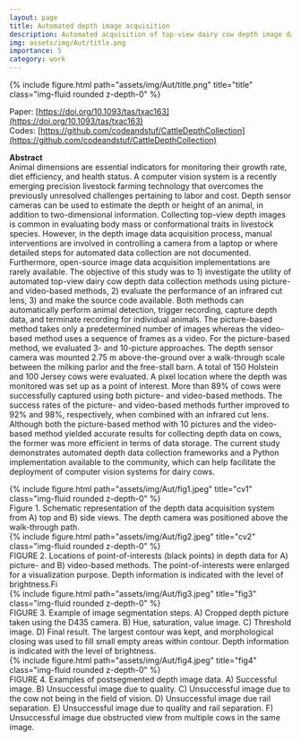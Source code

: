 ```yaml
---
layout: page
title: Automated depth image acquisition
description: Automated acquisition of top-view dairy cow depth image data using an RGB-D sensor camera.
img: assets/img/Aut/title.png
importance: 5
category: work
---
```



<div class="row">
    <div class="col-sm mt-3 mt-md-0">
        {% include figure.html path="assets/img/Aut/title.png" title="title" class="img-fluid rounded z-depth-0" %}
    </div>
</div>

Paper: [https://doi.org/10.1093/tas/txac163](https://doi.org/10.1093/tas/txac163)  
Codes: [https://github.com/codeandstuf/CattleDepthCollection](https://github.com/codeandstuf/CattleDepthCollection)

<strong>Abstract</strong>  
Animal dimensions are essential indicators for monitoring their growth rate, diet efficiency, and health status. A computer vision system is a recently emerging precision livestock farming technology that overcomes the previously unresolved challenges pertaining to labor and cost. Depth sensor cameras can be used to estimate the depth or height of an animal, in addition to two-dimensional information. Collecting top-view depth images is common in evaluating body mass or conformational traits in livestock species. However, in the depth image data acquisition process, manual interventions are involved in controlling a camera from a laptop or where detailed steps for automated data collection are not documented. Furthermore, open-source image data acquisition implementations are rarely available. The objective of this study was to 1) investigate the utility of automated top-view dairy cow depth data collection methods using picture- and video-based methods, 2) evaluate the performance of an infrared cut lens, 3) and make the source code available. Both methods can automatically perform animal detection, trigger recording, capture depth data, and terminate recording for individual animals. The picture-based method takes only a predetermined number of images whereas the video-based method uses a sequence of frames as a video. For the picture-based method, we evaluated 3- and 10-picture approaches. The depth sensor camera was mounted 2.75 m above-the-ground over a walk-through scale between the milking parlor and the free-stall barn. A total of 150 Holstein and 100 Jersey cows were evaluated. A pixel location where the depth was monitored was set up as a point of interest. More than 89% of cows were successfully captured using both picture- and video-based methods. The success rates of the picture- and video-based methods further improved to 92% and 98%, respectively, when combined with an infrared cut lens. Although both the picture-based method with 10 pictures and the video-based method yielded accurate results for collecting depth data on cows, the former was more efficient in terms of data storage. The current study demonstrates automated depth data collection frameworks and a Python implementation available to the community, which can help facilitate the deployment of computer vision systems for dairy cows.


<div class="row">
    <div class="col-sm mt-3 mt-md-0">
        {% include figure.html path="assets/img/Aut/fig1.jpeg" title="cv1" class="img-fluid rounded z-depth-0" %}
    </div>

</div>
<div class="caption">
Figure 1. Schematic representation of the depth data acquisition system from A) top and B) side views. The depth camera was positioned above the walk-through path.
</div>

<div class="row">
    <div class="col-sm mt-3 mt-md-3">
        {% include figure.html path="assets/img/Aut/fig2.jpeg" title="cv2" class="img-fluid rounded z-depth-0" %}
    </div>

</div>
<div class="caption">
FIGURE 2. Locations of point-of-interests (black points) in depth data for A) picture- and B) video-based methods. The point-of-interests were enlarged for a visualization purpose. Depth information is indicated with the level of brightness.Fi
</div>

<div class="row">
    <div class="col-sm mt-3 mt-md-0 d-flex align-items-center">
        {% include figure.html path="assets/img/Aut/fig3.jpeg" title="fig3" class="img-fluid rounded z-depth-0" %}
    </div>
</div>
<div class="caption">
FIGURE 3. Example of image segmentation steps. A) Cropped depth picture taken using the D435 camera. B) Hue, saturation, value image. C) Threshold image. D) Final result. The largest contour was kept, and morphological closing was used to fill small empty areas within contour. Depth information is indicated with the level of brightness.
</div>



<div class="row">
    <div class="col-sm mt-3 mt-md-0">
        {% include figure.html path="assets/img/Aut/fig4.jpeg" title="fig4" class="img-fluid rounded z-depth-0" %}
    </div>
</div>
<div class="caption">
FIGURE 4. Examples of postsegmented depth image data. A) Successful image. B) Unsuccessful image due to quality. C) Unsuccessful image due to the cow not being in the field of vision. D) Unsuccessful image due rail separation. E) Unsuccessful image due to quality and rail separation. F) Unsuccessful image due obstructed view from multiple cows in the same image.
</div>
